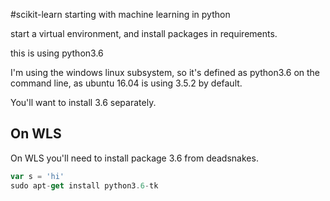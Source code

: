 #scikit-learn starting with machine learning in python

start a virtual environment, and install packages in requirements.

this is using python3.6

I'm using the windows linux subsystem, so it's defined as python3.6 on the command line, as ubuntu 16.04 is using 3.5.2 by default.

You'll want to install 3.6 separately.

## On WLS
On WLS you'll need to install package 3.6 from deadsnakes.

```javascript
var s = 'hi'
sudo apt-get install python3.6-tk
```
